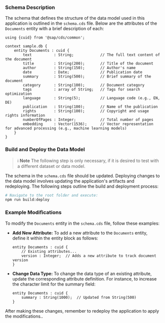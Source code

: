 ### Schema Description

The schema that defines the structure of the data model used in this application is outlined in the `schema.cds` file. Below are the attributes of the `Documents` entity with a brief description of each:

```cds
using {cuid} from '@sap/cds/common';

context sample.db {
    entity Documents : cuid {
        text          : String;            // The full text content of the document
        title         : String(200);       // Title of the document
        author        : String(150);       // Author's name
        date          : Date;              // Publication date
        summary       : String(500);       // Brief summary of the document
        category      : String(100);       // Document category
        tags          : array of String;   // Tags for search optimization
        language      : String(5);         // Language code (e.g., EN, DE)
        publication   : String(100);       // Name of the publication
        rights        : String(100);       // Copyright and usage rights information
        numberOfPages : Integer;           // Total number of pages
        embedding     : Vector(1536);      // Vector representation for advanced processing (e.g., machine learning models)
    }
}
```

### Build and Deploy the Data Model

> ℹ️ **Note**
> The following step is only necessary, if it is desired to test with a different dataset or data model.

The schema in the `schema.cds` file should be updated. Deploying changes to the data model involves updating the application's artifacts and redeploying. The following steps outline the build and deployment process:

```bash
# Navigate to the root folder and execute:
npm run build:deploy
```
### Example Modifications

To modify the `Documents` entity in the `schema.cds` file, follow these examples:

- **Add New Attribute:**
  To add a new attribute to the `Documents` entity, define it within the entity block as follows:

  ```cds
  entity Documents : cuid {
      // Existing attributes...
      version : Integer;  // Adds a new attribute to track document version
  }
  ````

- **Change Data Type:**
    To change the data type of an existing attribute, update the corresponding attribute definition. For instance, to     increase the character limit for the summary field:

    ```cds
    entity Documents : cuid {
        summary : String(1000);  // Updated from String(500)
    }
    ```
  
After making these changes, remember to redeploy the application to apply the modifications..
